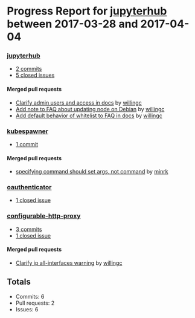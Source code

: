 # Progress Report for [jupyterhub](https://github.com/jupyterhub) between 2017-03-28 and 2017-04-04

### [jupyterhub](https://github.com/jupyterhub/jupyterhub)
-  [2 commits](https://github.com/jupyterhub/jupyterhub/compare/master@%7B1490684400%7D...master@%7B1491289200%7D)
-  [5 closed issues](https://github.com/jupyterhub/jupyterhub/issues?utf8=%E2%9C%93&q=is%3Aissue%20closed%3A2017-03-28..2017-04-04)

#### Merged pull requests
- [Clarify admin users and access in docs](https://github.com/jupyterhub/jupyterhub/pull/1050) by [willingc](https://github.com/willingc)
- [Add note to FAQ about updating node on Debian](https://github.com/jupyterhub/jupyterhub/pull/1047) by [willingc](https://github.com/willingc)
- [Add default behavior of whitelist to FAQ in docs](https://github.com/jupyterhub/jupyterhub/pull/1046) by [willingc](https://github.com/willingc)

### [kubespawner](https://github.com/jupyterhub/kubespawner)
-  [1 commit](https://github.com/jupyterhub/kubespawner/compare/master@%7B1490684400%7D...master@%7B1491289200%7D)

#### Merged pull requests
- [specifying command should set args, not command](https://github.com/jupyterhub/kubespawner/pull/38) by [minrk](https://github.com/minrk)

### [oauthenticator](https://github.com/jupyterhub/oauthenticator)
-  [1 closed issue](https://github.com/jupyterhub/oauthenticator/issues?utf8=%E2%9C%93&q=is%3Aissue%20closed%3A2017-03-28..2017-04-04)

### [configurable-http-proxy](https://github.com/jupyterhub/configurable-http-proxy)
-  [3 commits](https://github.com/jupyterhub/configurable-http-proxy/compare/master@%7B1490684400%7D...master@%7B1491289200%7D)
-  [1 closed issue](https://github.com/jupyterhub/configurable-http-proxy/issues?utf8=%E2%9C%93&q=is%3Aissue%20closed%3A2017-03-28..2017-04-04)

#### Merged pull requests
- [Clarify ip all-interfaces warning](https://github.com/jupyterhub/configurable-http-proxy/pull/94) by [willingc](https://github.com/willingc)

## Totals
- Commits: 6
- Pull requests: 2
- Issues: 6
